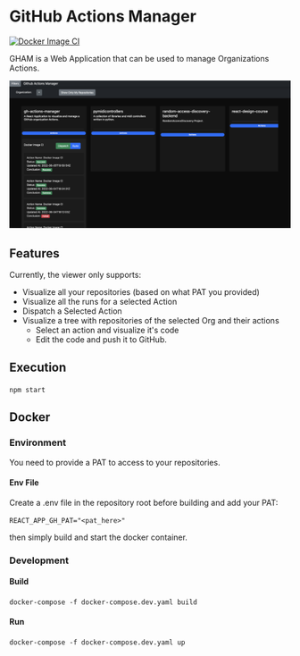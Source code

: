 # GitHub Actions Manager

[![Docker Image CI](https://github.com/ginwakeup/gh-actions-manager/actions/workflows/deploy-docker.yaml/badge.svg?branch=dev)](https://github.com/ginwakeup/gh-actions-manager/actions/workflows/deploy-docker.yaml)

GHAM is a Web Application that can be used to manage Organizations Actions.

![Alt text](/documentation/images/home.png?raw=true "Home")

## Features
Currently, the viewer only supports:
- Visualize all your repositories (based on what PAT you provided)
- Visualize all the runs for a selected Action
- Dispatch a Selected Action
- Visualize a tree with repositories of the selected Org and their actions
  - Select an action and visualize it's code
  - Edit the code and push it to GitHub.

## Execution
`npm start`

## Docker
### Environment
You need to provide a PAT to access to your repositories.

#### Env File
Create a .env file in the repository root before building and add your PAT:

`REACT_APP_GH_PAT="<pat_here>"`

then simply build and start the docker container.

### Development

#### Build
`docker-compose -f docker-compose.dev.yaml build`

#### Run
`docker-compose -f docker-compose.dev.yaml up`

